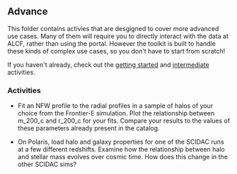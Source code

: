 Advance
------------

This folder contains activies that are desgigned to cover more advanced use cases. Many of them will require you to directly interact with the data at ALCF, rather than using the portal. However the toolkit is built to handle these kinds of complex use cases, so you don't have to start from scratch! 

If you haven't already, check out the [getting started](/02-Getting-Started) and [intermediate](/01-Intermediate) activities.

### Activities

- Fit an NFW profile to the radial profiles in a sample of halos of your choice from the Frontier-E simulation. Plot the relationship between m_200_c and r_200_c for your fits. Compare your results to the values of these parameters already present in the catalog.

- On Polaris, load halo and galaxy properties for one of the SCIDAC runs at a few different redshifts. Examine how the relationship between halo and stellar mass evolves over cosmic time. How does this change in the other SCIDAC sims?


